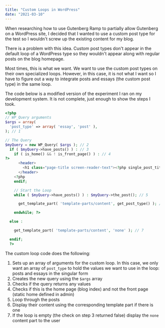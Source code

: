 ```yaml
---
title: "Custom Loops in WordPress"
date: "2021-03-10"
---
```


When researching how to use Gutenberg Ramp to partially allow Gutenberg on a WordPress site, I decided that I wanted to use a custom post type for the test so I wouldn't screw up the existing content for my blog.

There is a problem with this idea. Custom post types don't appear in the default loop of a WordPress type so they wouldn't appear along with regular posts on the blog homepage.

Most times, this is what we want. We want to use the custom post types on their own specialized loops. However, in this case, it is not what I want so I have to figure out a way to integrate posts and essays (the custom post type) in the same loop.

The code below is a modified version of the experiment I ran on my development system. It is not complete, just enough to show the steps I took.

```php
<?php
// WP_Query arguments
$args = array(
  'post_type' => array( 'essay', 'post' ),
); // 1

// The Query
$myQuery = new WP_Query( $args ); // 2
  if ( $myQuery->have_posts() ) : // 3
    if ( is_home() && ! is_front_page() ) : // 4
?>
      <header>
        <h1 class="page-title screen-reader-text"><?php single_post_title(); ?></h1>
      </header>
    <?php
    endif;

    // Start the Loop
    while ( $myQuery->have_posts() ) : $myQuery->the_post(); // 5

      get_template_part( 'template-parts/content', get_post_type() ); // 6

    endwhile; ?>

  else :

    get_template_part( 'template-parts/content', 'none' ); // 7

  endif;
  ?>
```

The custom loop code does the following:

1. Sets up an array of arguments for the custom loop. In this case, we only want an array of `post_type` to hold the values we want to use in the loop: posts and essays in the singular form
2. Creates the new query using the `$args` array
3. Checks if the query returns any values
4. Checks if this is the home page (blog index) and not the front page (static home defined in admin)
5. Loop through the posts
6. Display their content using the corresponding template part if there is one
7. If the loop is empty (the check on step 3 returned false) display the `none` content part to the user
